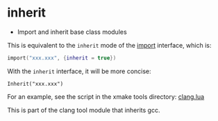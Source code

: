 
# inherit

- Import and inherit base class modules

This is equivalent to the `inherit` mode of the [import](/api/scripts/builtin-modules/import) interface, which is:

```lua
import("xxx.xxx", {inherit = true})
```

With the `inherit` interface, it will be more concise:

```lu
Inherit("xxx.xxx")
```

For an example, see the script in the xmake tools directory: [clang.lua](https://github.com/xmake-io/xmake/blob/master/xmake/tools/clang.lua)

This is part of the clang tool module that inherits gcc.
